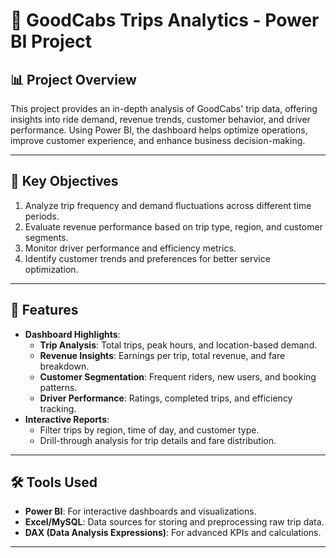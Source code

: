 # 🚖 GoodCabs Trips Analytics - Power BI Project

## 📊 Project Overview
This project provides an in-depth analysis of GoodCabs' trip data, offering insights into ride demand, revenue trends, customer behavior, and driver performance. Using Power BI, the dashboard helps optimize operations, improve customer experience, and enhance business decision-making.

---

## 🎯 Key Objectives
1. Analyze trip frequency and demand fluctuations across different time periods.
2. Evaluate revenue performance based on trip type, region, and customer segments.
3. Monitor driver performance and efficiency metrics.
4. Identify customer trends and preferences for better service optimization.

---

## 🚀 Features
- **Dashboard Highlights**:
  - **Trip Analysis**: Total trips, peak hours, and location-based demand.
  - **Revenue Insights**: Earnings per trip, total revenue, and fare breakdown.
  - **Customer Segmentation**: Frequent riders, new users, and booking patterns.
  - **Driver Performance**: Ratings, completed trips, and efficiency tracking.
- **Interactive Reports**:
  - Filter trips by region, time of day, and customer type.
  - Drill-through analysis for trip details and fare distribution.

---

## 🛠 Tools Used
- **Power BI**: For interactive dashboards and visualizations.
- **Excel/MySQL**: Data sources for storing and preprocessing raw trip data.
- **DAX (Data Analysis Expressions)**: For advanced KPIs and calculations.

---
